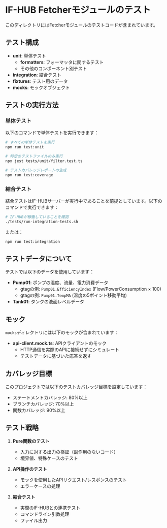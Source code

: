 # IF-HUB Fetcherモジュールのテスト

このディレクトリにはFetcherモジュールのテストコードが含まれています。

## テスト構成

- **unit**: 単体テスト
  - **formatters**: フォーマッタに関するテスト
  - その他のコンポーネント別テスト
- **integration**: 結合テスト
- **fixtures**: テスト用のデータ
- **mocks**: モックオブジェクト

## テストの実行方法

### 単体テスト

以下のコマンドで単体テストを実行できます：

```bash
# すべての単体テストを実行
npm run test:unit

# 特定のテストファイルのみ実行
npx jest tests/unit/filter.test.ts

# テストカバレッジレポートの生成
npm run test:coverage
```

### 結合テスト

結合テストはIF-HUBサーバーが実行中であることを前提としています。以下のコマンドで実行できます：

```bash
# IF-HUBが稼働していることを確認
./tests/run-integration-tests.sh
```

または：

```bash
npm run test:integration
```

## テストデータについて

テストでは以下のデータを使用しています：

- **Pump01**: ポンプの温度、流量、電力消費データ
  - gtagの例: `Pump01.EfficiencyIndex` (Flow/PowerConsumption × 100)
  - gtagの例: `Pump01.TempMA` (温度の5ポイント移動平均)
- **Tank01**: タンクの液面レベルデータ

## モック

`mocks`ディレクトリには以下のモックが含まれています：

- **api-client.mock.ts**: APIクライアントのモック
  - HTTP通信を実際のAPIに接続せずにシミュレート
  - テストデータに基づいた応答を返す

## カバレッジ目標

このプロジェクトでは以下のテストカバレッジ目標を設定しています：

- ステートメントカバレッジ: 80%以上
- ブランチカバレッジ: 70%以上
- 関数カバレッジ: 90%以上

## テスト戦略

1. **Pure関数のテスト**
   - 入力に対する出力の検証（副作用のないコード）
   - 境界値、特殊ケースのテスト

2. **API操作のテスト**
   - モックを使用したAPIリクエスト/レスポンスのテスト
   - エラーケースの処理

3. **結合テスト**
   - 実際のIF-HUBとの連携テスト
   - コマンドライン引数処理
   - ファイル出力
